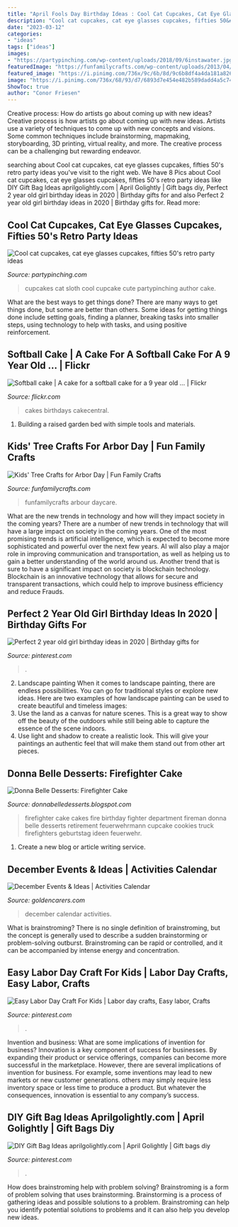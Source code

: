 ```yaml
---
title: "April Fools Day Birthday Ideas : Cool Cat Cupcakes, Cat Eye Glasses Cupcakes, Fifties 50&#039;s Retro Party Ideas"
description: "Cool cat cupcakes, cat eye glasses cupcakes, fifties 50&#039;s retro party ideas"
date: "2023-03-12"
categories:
- "ideas"
tags: ["ideas"]
images:
- "https://partypinching.com/wp-content/uploads/2018/09/6instawater.jpg"
featuredImage: "https://funfamilycrafts.com/wp-content/uploads/2013/04/Tree-Crafts-for-Arbor-Day.jpg"
featured_image: "https://i.pinimg.com/736x/9c/6b/8d/9c6b8df4a4da181a826a476419825ccb.jpg"
image: "https://i.pinimg.com/736x/68/93/d7/6893d7e454e482b589dadd4a5c7439e6--gift-ideas-diy-goodie-bags.jpg"
ShowToc: true
author: "Conor Friesen"
---
```



Creative process: How do artists go about coming up with new ideas?
Creative process is how artists go about coming up with new ideas. Artists use a variety of techniques to come up with new concepts and visions. Some common techniques include brainstorming, mapmaking, storyboarding, 3D printing, virtual reality, and more. The creative process can be a challenging but rewarding endeavor.

	

		
searching about Cool cat cupcakes, cat eye glasses cupcakes, fifties 50&#039;s retro party ideas you've visit to the right web. We have 8 Pics about Cool cat cupcakes, cat eye glasses cupcakes, fifties 50&#039;s retro party ideas like DIY Gift Bag Ideas aprilgolightly.com | April Golightly | Gift bags diy, Perfect 2 year old girl birthday ideas in 2020 | Birthday gifts for and also Perfect 2 year old girl birthday ideas in 2020 | Birthday gifts for. Read more:
		
    
## Cool Cat Cupcakes, Cat Eye Glasses Cupcakes, Fifties 50&#039;s Retro Party Ideas

<img loading=lazy src="https://partypinching.com/wp-content/uploads/2018/09/6instawater.jpg" onerror="this.onerror=null;this.src='https://tse4.mm.bing.net/th?id=OIP.3RQHjKQtiuQ8YNUc2MuilgHaHZ&amp;pid=15.1';" alt="Cool cat cupcakes, cat eye glasses cupcakes, fifties 50&#039;s retro party ideas">

_Source: partypinching.com_

>cupcakes cat sloth cool cupcake cute partypinching author cake. 

	

What are the best ways to get things done?
There are many ways to get things done, but some are better than others. Some ideas for getting things done include setting goals, finding a planner, breaking tasks into smaller steps, using technology to help with tasks, and using positive reinforcement.

    
## Softball Cake | A Cake For A Softball Cake For A 9 Year Old … | Flickr

<img loading=lazy src="https://live.staticflickr.com/4052/4567164800_2ec48e958a_z.jpg" onerror="this.onerror=null;this.src='https://tse2.mm.bing.net/th?id=OIP.hdq87a1RgJDhy3mxqPgoKwHaJ3&amp;pid=15.1';" alt="Softball cake | A cake for a softball cake for a 9 year old … | Flickr">

_Source: flickr.com_

>cakes birthdays cakecentral. 

	

1. Building a raised garden bed with simple tools and materials.

    
## Kids&#039; Tree Crafts For Arbor Day | Fun Family Crafts

<img loading=lazy src="https://funfamilycrafts.com/wp-content/uploads/2013/04/Tree-Crafts-for-Arbor-Day.jpg" onerror="this.onerror=null;this.src='https://tse3.mm.bing.net/th?id=OIP.aHeE8cGjTAwhJR47iEFpdwHaKX&amp;pid=15.1';" alt="Kids&#039; Tree Crafts for Arbor Day | Fun Family Crafts">

_Source: funfamilycrafts.com_

>funfamilycrafts arbour daycare. 

	

What are the new trends in technology and how will they impact society in the coming years?
There are a number of new trends in technology that will have a large impact on society in the coming years. One of the most promising trends is artificial intelligence, which is expected to become more sophisticated and powerful over the next few years. AI will also play a major role in improving communication and transportation, as well as helping us to gain a better understanding of the world around us. Another trend that is sure to have a significant impact on society is blockchain technology. Blockchain is an innovative technology that allows for secure and transparent transactions, which could help to improve business efficiency and reduce Frauds.

    
## Perfect 2 Year Old Girl Birthday Ideas In 2020 | Birthday Gifts For

<img loading=lazy src="https://i.pinimg.com/736x/9c/6b/8d/9c6b8df4a4da181a826a476419825ccb.jpg" onerror="this.onerror=null;this.src='https://tse3.mm.bing.net/th?id=OIP.lxysVz07JyRNqq8b0CjG-AHaJ3&amp;pid=15.1';" alt="Perfect 2 year old girl birthday ideas in 2020 | Birthday gifts for">

_Source: pinterest.com_

>. 

	

2. Landscape painting
When it comes to landscape painting, there are endless possibilities. You can go for traditional styles or explore new ideas. Here are two examples of how landscape painting can be used to create beautiful and timeless images: 
2. Use the land as a canvas for nature scenes. This is a great way to show off the beauty of the outdoors while still being able to capture the essence of the scene indoors.
3. Use light and shadow to create a realistic look. This will give your paintings an authentic feel that will make them stand out from other art pieces.

    
## Donna Belle Desserts: Firefighter Cake

<img loading=lazy src="http://4.bp.blogspot.com/-NqHi2iXZE-s/T5czHcqex6I/AAAAAAAAATU/nQIgC-NNwSI/s1600/spring+phone+photos+044.JPG" onerror="this.onerror=null;this.src='https://tse3.mm.bing.net/th?id=OIP.tc25L2kfSvLSfrNjHPEAUwHaJ6&amp;pid=15.1';" alt="Donna Belle Desserts: Firefighter Cake">

_Source: donnabelledesserts.blogspot.com_

>firefighter cake cakes fire birthday fighter department fireman donna belle desserts retirement feuerwehrmann cupcake cookies truck firefighters geburtstag ideen feuerwehr. 

	

1. Create a new blog or article writing service.

    
## December Events &amp; Ideas | Activities Calendar

<img loading=lazy src="https://www.goldencarers.com/assets/img/calendar/12-december-wide.jpg" onerror="this.onerror=null;this.src='https://tse2.mm.bing.net/th?id=OIP.JCqTUC6YZicFqOjSI1FTRAHaDw&amp;pid=15.1';" alt="December Events &amp; Ideas | Activities Calendar">

_Source: goldencarers.com_

>december calendar activities. 

	

What is brainstroming?
There is no single definition of brainstroming, but the concept is generally used to describe a sudden brainstorming or problem-solving outburst. Brainstroming can be rapid or controlled, and it can be accompanied by intense energy and concentration.

    
## Easy Labor Day Craft For Kids | Labor Day Crafts, Easy Labor, Crafts

<img loading=lazy src="https://i.pinimg.com/736x/34/ef/28/34ef28d17ff074ee5c90dc64c8fb5676.jpg" onerror="this.onerror=null;this.src='https://tse3.mm.bing.net/th?id=OIP.nFgYd8sMOQdhG26uoBUccwHaLH&amp;pid=15.1';" alt="Easy Labor Day Craft For Kids | Labor day crafts, Easy labor, Crafts">

_Source: pinterest.com_

>. 

	

Invention and business: What are some implications of invention for business?
Innovation is a key component of success for businesses. By expanding their product or service offerings, companies can become more successful in the marketplace. However, there are several implications of invention for business. For example, some inventions may lead to new markets or new customer generations. others may simply require less inventory space or less time to produce a product. But whatever the consequences, innovation is essential to any company’s success.

    
## DIY Gift Bag Ideas Aprilgolightly.com | April Golightly | Gift Bags Diy

<img loading=lazy src="https://i.pinimg.com/736x/68/93/d7/6893d7e454e482b589dadd4a5c7439e6--gift-ideas-diy-goodie-bags.jpg" onerror="this.onerror=null;this.src='https://tse1.mm.bing.net/th?id=OIP.G74omXtTgNJp3K05-I4fgQHaMt&amp;pid=15.1';" alt="DIY Gift Bag Ideas aprilgolightly.com | April Golightly | Gift bags diy">

_Source: pinterest.com_

>. 

	

How does brainstroming help with problem solving?
Brainstroming is a form of problem solving that uses brainstorming. Brainstorming is a process of gathering ideas and possible solutions to a problem. Brainstroming can help you identify potential solutions to problems and it can also help you develop new ideas.


